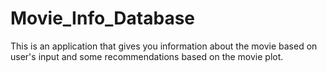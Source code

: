 # Movie_Info_Database
This is an application that gives you information about the movie based on user's input and some recommendations based on the movie plot.
